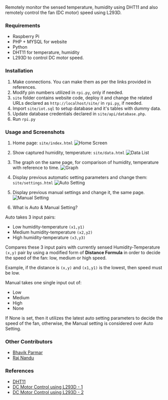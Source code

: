 Remotely monitor the sensed temperature, humidity using DHT11 and also remotely control the fan (DC motor) speed using L293D.

### Requirements
* Raspberry Pi
* PHP + MYSQL for website
* Python
* DHT11 for temperature, humidity
* L293D to control DC motor speed.

### Installation

1. Make connections. You can make them as per the links provided in references.
2. Modify pin numbers utilized in `rpi.py`, only if needed.
3. `site` folder contains website code, deploy it and change the related URLs declared as `http://localhost/site/` in `rpi.py`, if needed.
4. Import `site/iot.sql` to setup database and it's tables with dummy data.
5. Update database credentials declared in `site/api/database.php`.
6. Run `rpi.py`

### Usage and Screenshots

1. Home page: `site/index.html`
![Home Screen](https://i.snag.gy/zVjRWa.jpg)

2. Show captured humidity, temperature: `site/data.html`
![Data List](https://i.snag.gy/sWlneP.jpg)

3. The graph on the same page, for comparison of humidity, temperature with reference to time.
![Graph](https://i.snag.gy/EXeGjC.jpg)

4. Display previous automatic setting parameters and change them: `site/settings.html`
![Auto Setting](https://i.snag.gy/CylK4Z.jpg)

5. Display previous manual settings and change it, the same page.
![Manual Setting](https://i.snag.gy/YkedFs.jpg)

6. What is Auto & Manual Setting?

Auto takes 3 input pairs:

* Low humidity-temperature `(x1,y1)`
* Medium humidity-temperature `(x2,y2)`
* High humidity-temperature `(x3,y3)`

Compares these 3 input pairs with currently sensed Humidity-Temperature `(x,y)` pair by using a modified form of **Distance Formula** in order to decide the speed of the fan: low, medium or high speed. 

Example, if the distance is `(x,y)` and `(x1,y1)` is the lowest, then speed must be low.

Manual takes one single input out of:
* Low
* Medium
* High
* None

If None is set, then it utilizes the latest auto setting parameters to decide the speed of the fan, otherwise, the Manual setting is considered over Auto Setting.

### Other Contributors

* [Bhavik Parmar]( https://github.com/bp1807)
* [Raj Nandu]( https://github.com/raj-nandu)

### References
* [DHT11]( http://www.circuitbasics.com/how-to-set-up-the-dht11-humidity-sensor-on-the-raspberry-pi/)
* [DC Motor Control using L293D - 1]( https://www.instructables.com/id/DC-Motor-Control-With-Raspberry-Pi-and-L293D/)
* [DC Motor Control using L293D - 2]( http://www.rhydolabz.com/wiki/?p=11288)